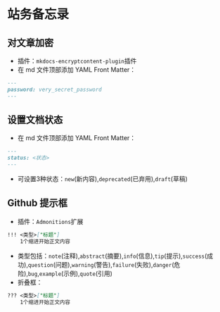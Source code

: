 # 站务备忘录

## 对文章加密
- 插件：`mkdocs-encryptcontent-plugin`插件
- 在 md 文件顶部添加 YAML Front Matter：
```md
---
password: very_secret_password
---
```

## 设置文档状态
- 在 md 文件顶部添加 YAML Front Matter：
```md
---
status: <状态>
---
```
- 可设置3种状态：`new`(新内容),`deprecated`(已弃用),`draft`(草稿)

## Github 提示框
- 插件：`Admonitions`扩展
```md
!!! <类型>["标题"]
    1个缩进开始正文内容
```
- 类型包括：`note`(注释),`abstract`(摘要),`info`(信息),`tip`(提示),`success`(成功),`question`(问题),`warning`(警告),`failure`(失败),`danger`(危险),`bug`,`example`(示例),`quote`(引用)
- 折叠框：
```md
??? <类型>["标题"]
    1个缩进开始正文内容
```